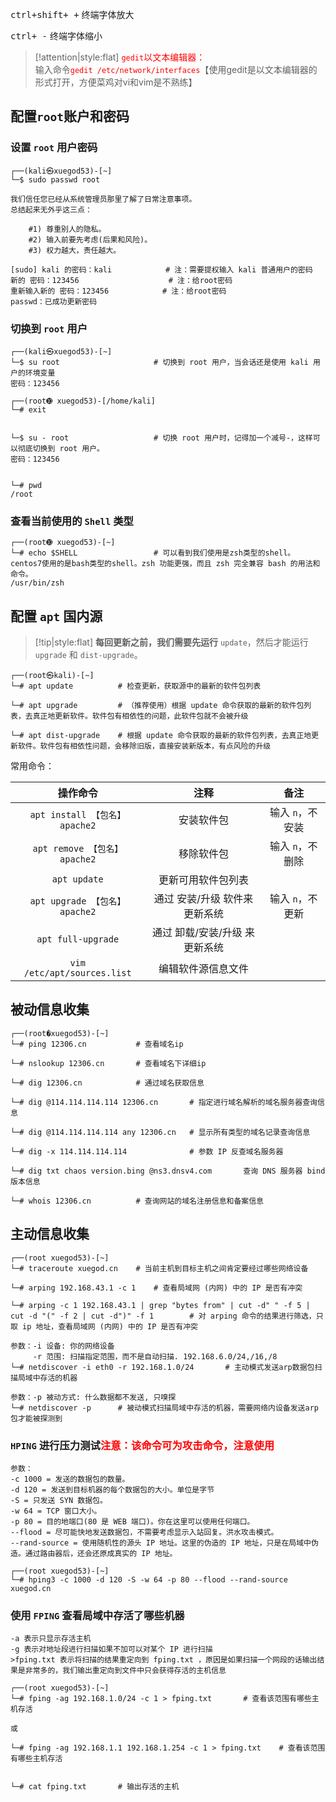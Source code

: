 
<kbd>ctrl+shift+ +</kbd> 终端字体放大 

<kbd>ctrl+ -</kbd> 终端字体缩小

> [!attention|style:flat]
> <span style='color: red'>`gedit`以文本编辑器： </span><br/>
> 输入命令<span style='color: red'>`gedit /etc/network/interfaces`</span>【使用gedit是以文本编辑器的形式打开，方便菜鸡对vi和vim是不熟练】


## 配置`root`账户和密码

### 设置 `root` 用户密码

```kali  
┌──(kali㉿xuegod53)-[~] 
└─$ sudo passwd root

我们信任您已经从系统管理员那里了解了日常注意事项。 
总结起来无外乎这三点：

	#1) 尊重别人的隐私。 
	#2) 输入前要先考虑(后果和风险)。 
	#3) 权力越大，责任越大。 

[sudo] kali 的密码：kali			# 注：需要提权输入 kali 普通用户的密码 
新的 密码：123456				    # 注：给root密码
重新输入新的 密码：123456			# 注：给root密码
passwd：已成功更新密码
```

### 切换到 `root` 用户

```kali  
┌──(kali㉿xuegod53)-[~] 
└─$ su root 					# 切换到 root 用户，当会话还是使用 kali 用户的环境变量 
密码：123456

┌──(root➓ xuegod53)-[/home/kali] 
└─# exit


└─$ su - root 					# 切换 root 用户时，记得加一个减号-，这样可以彻底切换到 root 用户。 
密码：123456


└─# pwd
/root
```

### 查看当前使用的 `Shell` 类型

```kali  
┌──(root➓ xuegod53)-[~] 
└─# echo $SHELL					# 可以看到我们使用是zsh类型的shell。centos7使用的是bash类型的shell。zsh 功能更强，而且 zsh 完全兼容 bash 的用法和命令。
/usr/bin/zsh
```


## 配置 `apt` 国内源

> [!tip|style:flat]
> **每回更新之前，我们需要先运行** `update`，然后才能运行 `upgrade` 和 `dist-upgrade`。


```kali
┌──(root㉿kali)-[~]
└─# apt update 			# 检查更新，获取源中的最新的软件包列表

└─# apt upgrade 		# （推荐使用）根据 update 命令获取的最新的软件包列表，去真正地更新软件。软件包有相依性的问题，此软件包就不会被升级

└─# apt dist-upgrade 	# 根据 update 命令获取的最新的软件包列表，去真正地更新软件。软件包有相依性问题，会移除旧版，直接安装新版本，有点风险的升级
```

常用命令：

| 操作命令  				  	  | 注释                        | 备注             |
| :-------------------------: | :-------------------------: | :-------------: |
| `apt install 【包名】apache2`| 安装软件包  				    | 输入 `n`，不安装 |
| `apt remove 【包名】apache2` | 移除软件包                   | 输入 `n`，不删除 |
| `apt update`    	 		  | 更新可用软件包列表      	    | 				  |
| `apt upgrade 【包名】apache2`| 通过 安装/升级 软件来更新系统  | 输入 `n`，不更新 |
| `apt full-upgrade`  		  | 通过 卸载/安装/升级 来更新系统 |				 |
| `vim /etc/apt/sources.list` | 编辑软件源信息文件			| 				 |


## 被动信息收集

```kali
┌──(root�xuegod53)-[~] 
└─# ping 12306.cn			# 查看域名ip

└─# nslookup 12306.cn		# 查看域名下详细ip

└─# dig 12306.cn			# 通过域名获取信息

└─# dig @114.114.114.114 12306.cn		# 指定进行域名解析的域名服务器查询信息

└─# dig @114.114.114.114 any 12306.cn	# 显示所有类型的域名记录查询信息

└─# dig -x 114.114.114.114				# 参数 IP 反查域名服务器

└─# dig txt chaos version.bing @ns3.dnsv4.com		查询 DNS 服务器 bind 版本信息

└─# whois 12306.cn			# 查询网站的域名注册信息和备案信息
```


## 主动信息收集

```kali  
┌──(root xuegod53)-[~]
└─# traceroute xuegod.cn	# 当前主机到目标主机之间肯定要经过哪些网络设备

└─# arping 192.168.43.1 -c 1	# 查看局域网 (内网) 中的 IP 是否有冲突

└─# arping -c 1 192.168.43.1 | grep "bytes from" | cut -d" " -f 5 | cut -d "(" -f 2 | cut -d")" -f 1		# 对 arping 命令的结果进行筛选，只取 ip 地址，查看局域网 (内网) 中的 IP 是否有冲突

参数：-i 设备: 你的网络设备
     -r 范围: 扫描指定范围，而不是自动扫描. 192.168.6.0/24,/16,/8
└─# netdiscover -i eth0 -r 192.168.1.0/24		# 主动模式发送arp数据包扫描局域中存活的机器

参数：-p 被动方式: 什么数据都不发送, 只嗅探
└─# netdiscover -p		# 被动模式扫描局域中存活的机器，需要网络内设备发送arp包才能被探测到
```

### `HPING` 进行压力测试<span style='color: red'>注意：该命令可为攻击命令，注意使用</span>

```kali
参数：
-c 1000 = 发送的数据包的数量。
-d 120 = 发送到目标机器的每个数据包的大小。单位是字节
-S = 只发送 SYN 数据包。
-w 64 = TCP 窗口大小。
-p 80 = 目的地端口(80 是 WEB 端口)。你在这里可以使用任何端口。
--flood = 尽可能快地发送数据包，不需要考虑显示入站回复。洪水攻击模式。
--rand-source = 使用随机性的源头 IP 地址。这里的伪造的 IP 地址，只是在局域中伪造。通过路由器后，还会还原成真实的 IP 地址。

┌──(root xuegod53)-[~]
└─# hping3 -c 1000 -d 120 -S -w 64 -p 80 --flood --rand-source xuegod.cn
```

### 使用 `FPING` 查看局域中存活了哪些机器

```kali
-a 表示只显示存活主机
-g 表示对地址段进行扫描如果不加可以对某个 IP 进行扫描
>fping.txt 表示将扫描的结果重定向到 fping.txt ，原因是如果扫描一个网段的话输出结果是非常多的，我们输出重定向到文件中只会获得存活的主机信息

┌──(root xuegod53)-[~]
└─# fping -ag 192.168.1.0/24 -c 1 > fping.txt		# 查看该范围有哪些主机存活

或

└─# fping -ag 192.168.1.1 192.168.1.254 -c 1 > fping.txt	# 查看该范围有哪些主机存活


└─# cat fping.txt		# 输出存活的主机
```